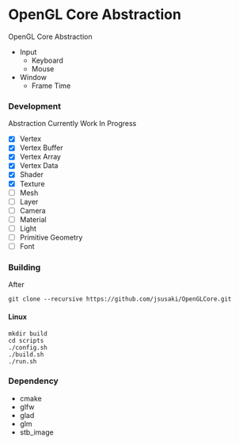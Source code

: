 # OpenGL Core Abstraction

OpenGL Core Abstraction
- Input
    - Keyboard
    - Mouse
- Window
    - Frame Time

### Development
Abstraction Currently Work In Progress
- [x] Vertex
- [x] Vertex Buffer
- [x] Vertex Array
- [x] Vertex Data
- [x] Shader
- [x] Texture
- [ ] Mesh
- [ ] Layer
- [ ] Camera
- [ ] Material
- [ ] Light
- [ ] Primitive Geometry
- [ ] Font

### Building

After 
```
git clone --recursive https://github.com/jsusaki/OpenGLCore.git
```

#### Linux
```
mkdir build
cd scripts
./config.sh
./build.sh
./run.sh
```

### Dependency
- cmake
- glfw
- glad
- glm
- stb_image